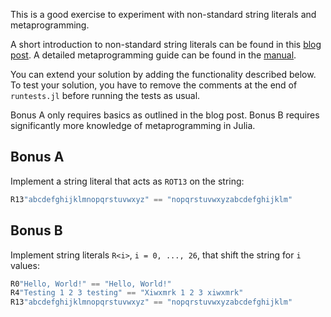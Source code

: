This is a good exercise to experiment with non-standard string literals and metaprogramming.

A short introduction to non-standard string literals can be found in this [blog post](http://iaindunning.com/blog/julia-unicode.html). A detailed metaprogramming guide can be found in the [manual](http://docs.julialang.org/en/stable/manual/metaprogramming/).

You can extend your solution by adding the functionality described below. To test your solution, you have to remove the comments at the end of `runtests.jl` before running the tests as usual.

Bonus A only requires basics as outlined in the blog post. Bonus B requires significantly more knowledge of metaprogramming in Julia.

## Bonus A
Implement a string literal that acts as `ROT13` on the string:
```julia
R13"abcdefghijklmnopqrstuvwxyz" == "nopqrstuvwxyzabcdefghijklm"
```

## Bonus B
Implement string literals `R<i>`, `i = 0, ..., 26`, that shift the string for `i` values:
```julia
R0"Hello, World!" == "Hello, World!"
R4"Testing 1 2 3 testing" == "Xiwxmrk 1 2 3 xiwxmrk"
R13"abcdefghijklmnopqrstuvwxyz" == "nopqrstuvwxyzabcdefghijklm"
```
